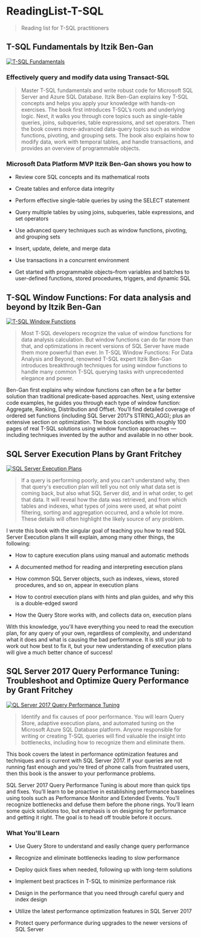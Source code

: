 # ReadingList-T-SQL

> Reading list for T-SQL practitioners

## **T-SQL Fundamentals** by Itzik Ben-Gan

[![T-SQL Fundamentals][tsqlfundamentals]](https://amzn.to/2UBPile)

[tsqlfundamentals]:https://images-na.ssl-images-amazon.com/images/I/41HbPnGDM9L._SX408_BO1,204,203,200_.jpg "T-SQL Fundamentals"

### **Effectively query and modify data using Transact-SQL**

> Master T-SQL fundamentals and write robust code for Microsoft SQL Server and Azure SQL Database. Itzik Ben-Gan explains key T-SQL concepts and helps you apply your knowledge with hands-on exercises. The book first introduces T-SQL’s roots and underlying logic. Next, it walks you through core topics such as single-table queries, joins, subqueries, table expressions, and set operators. Then the book covers more-advanced data-query topics such as window functions, pivoting, and grouping sets. The book also explains how to modify data, work with temporal tables, and handle transactions, and provides an overview of programmable objects.

### **Microsoft Data Platform MVP Itzik Ben-Gan shows you how to**

+ Review core SQL concepts and its mathematical roots

+ Create tables and enforce data integrity

+ Perform effective single-table queries by using the SELECT statement

+ Query multiple tables by using joins, subqueries, table expressions, and set operators

+ Use advanced query techniques such as window functions, pivoting, and grouping sets

+ Insert, update, delete, and merge data

+ Use transactions in a concurrent environment

+ Get started with programmable objects–from variables and batches to user-defined functions, stored procedures, triggers, and dynamic SQL

## **T-SQL Window Functions: For data analysis and beyond** by Itzik Ben-Gan

[![T-SQL Window Functions][tsqlwf]](https://amzn.to/314OQyq)

[tsqlwf]:https://images-na.ssl-images-amazon.com/images/I/41Efz%2BZnm-L._SX406_BO1,204,203,200_.jpg "T-SQL Window Functions"

> Most T-SQL developers recognize the value of window functions for data analysis calculation. But window functions can do far more than that, and optimizations in recent versions of SQL Server have made them more powerful than ever. In T-SQL Window Functions: For Data Analysis and Beyond, renowned T-SQL expert Itzik Ben-Gan introduces breakthrough techniques for using window functions to handle many common T-SQL querying tasks with unprecedented elegance and power.

Ben-Gan first explains why window functions can often be a far better solution than traditional predicate-based approaches. Next, using extensive code examples, he guides you through each type of window function: Aggregate, Ranking, Distribution and Offset. You’ll find detailed coverage of ordered set functions (including SQL Server 2017’s STRING_AGG); plus an extensive section on optimization. The book concludes with roughly 100 pages of real T-SQL solutions using window function approaches — including techniques invented by the author and available in no other book.

## **SQL Server Execution Plans** by Grant Fritchey

[![SQL Server Execution Plans][sqlep]](https://amzn.to/2ZDrX8y)

[sqlep]:https://images-na.ssl-images-amazon.com/images/I/51uW5pKrdjL._SX404_BO1,204,203,200_.jpg "SQL Server Execution Plans"

> If a query is performing poorly, and you can't understand why, then that query's execution plan will tell you not only what data set is coming back, but also what SQL Server did, and in what order, to get that data. It will reveal how the data was retrieved, and from which tables and indexes, what types of joins were used, at what point filtering, sorting and aggregation occurred, and a whole lot more. These details will often highlight the likely source of any problem.

I wrote this book with the singular goal of teaching you how to read SQL Server Execution plans It will explain, among many other things, the following:

+ How to capture execution plans using manual and automatic methods

+ A documented method for reading and interpreting execution plans

+ How common SQL Server objects, such as indexes, views, stored procedures, and so on, appear in execution plans

+ How to control execution plans with hints and plan guides, and why this is a double-edged sword

+ How the Query Store works with, and collects data on, execution plans

With this knowledge, you'll have everything you need to read the execution plan, for any query of your own, regardless of complexity, and understand what it does and what is causing the bad performance. It is still your job to work out how best to fix it, but your new understanding of execution plans will give a much better chance of success!

## **SQL Server 2017 Query Performance Tuning: Troubleshoot and Optimize Query Performance** by Grant Fritchey

[![QL Server 2017 Query Performance Tuning][sqlpt]](https://amzn.to/2PSukja)

[sqlpt]:https://images-na.ssl-images-amazon.com/images/I/51uUu0a7RgL._SX348_BO1,204,203,200_.jpg "QL Server 2017 Query Performance Tuning"

> Identify and fix causes of poor performance. You will learn Query Store, adaptive execution plans, and automated tuning on the Microsoft Azure SQL Database platform. Anyone responsible for writing or creating T-SQL queries will find valuable the insight into bottlenecks, including how to recognize them and eliminate them.

This book covers the latest in performance optimization features and techniques and is current with SQL Server 2017. If your queries are not running fast enough and you’re tired of phone calls from frustrated users, then this book is the answer to your performance problems.

SQL Server 2017 Query Performance Tuning is about more than quick tips and fixes. You’ll learn to be proactive in establishing performance baselines using tools such as Performance Monitor and Extended Events. You’ll recognize bottlenecks and defuse them before the phone rings. You’ll learn some quick solutions too, but emphasis is on designing for performance and getting it right. The goal is to head off trouble before it occurs.

### **What You'll Learn**

+ Use Query Store to understand and easily change query performance

+ Recognize and eliminate bottlenecks leading to slow performance

+ Deploy quick fixes when needed, following up with long-term solutions

+ Implement best practices in T-SQL to minimize performance risk

+ Design in the performance that you need through careful query and index design

+ Utilize the latest performance optimization features in SQL Server 2017

+ Protect query performance during upgrades to the newer versions of SQL Server
